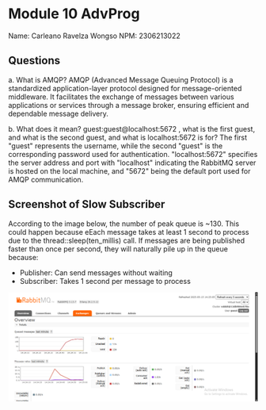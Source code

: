 # Module 10 AdvProg

Name: Carleano Ravelza Wongso
NPM: 2306213022

## Questions

a. What is AMQP?
AMQP (Advanced Message Queuing Protocol) is a standardized application-layer protocol designed for message-oriented middleware. It facilitates the exchange of messages between various applications or services through a message broker, ensuring efficient and dependable message delivery.

b. What does it mean? guest:guest@localhost:5672 , what is the first guest, and what is the second guest, and what is localhost:5672 is for?
The first "guest" represents the username, while the second "guest" is the corresponding password used for authentication. "localhost:5672" specifies the server address and port with "localhost" indicating the RabbitMQ server is hosted on the local machine, and "5672" being the default port used for AMQP communication.

## Screenshot of Slow Subscriber

According to the image below, the number of peak queue is ~130. This could happen because eEach message takes at least 1 second to process due to the thread::sleep(ten_millis) call. If messages are being published faster than once per second, they will naturally pile up in the queue because:

- Publisher: Can send messages without waiting
- Subscriber: Takes 1 second per message to process

![Screenshot Slow Subscriber](ss-queue.png)
